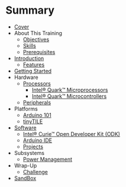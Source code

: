 # Summary

* [Cover](README.md)
* About This Training
   * [Objectives](documentation/Objectives.md)
   * [Skills](documentation/Skills.md)
   * [Prerequisites](documentation/Prerequisites.md)
* [Introduction](documentation/Introduction.md)
   * [Features](documentation/Features.md)
* [Getting Started](documentation/GettingStarted.md)
* Hardware
   * [Processors](documentation/Processor.md)
       * [Intel® Quark™ Microprocessors](documentation/IntelQuarkMicroprocessors.md)
       * [Intel® Quark™ Microcontrollers](documentation/IntelQuarkMicrocontrollers.md)
   * [Peripherals](documentation/Peripherals.md)
* Platforms
   * [Arduino 101](documentation/Arduino101.md)
   * [tinyTILE](documentation/TinyTile.md)
* [Software](documentation/Software.md)
   * [Intel® Curie™ Open Developer Kit (ODK)](documentation/IntelCurieOpenDeveloperKitOdk.md)
   * [Arduino IDE](documentation/ArduinoIde.md)
   * [Projects](documentation/Projects.md)
* Subsystems
   * [Power Management](documentation/SubsystemsPowerManagement.md)
* Wrap-Up
   * [Challenge](documentation/Challenge.md)
* [SandBox](documentation/Sandbox.md)

